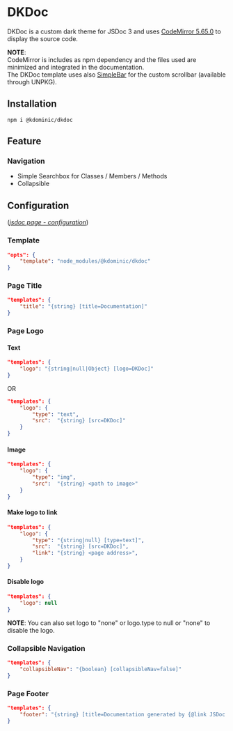 # DKDoc

DKDoc is a custom dark theme for JSDoc 3 and uses [CodeMirror 5.65.0](https://codemirror.net/doc/manual.html) to display the source code.

**NOTE**:  
CodeMirror is includes as npm dependency and the files used are minimized and integrated in the documentation.  
The DKDoc template uses also [SimpleBar](https://grsmto.github.io/simplebar/) for the custom scrollbar (available through UNPKG).

## Installation

```console
npm i @kdominic/dkdoc
```

## Feature

### Navigation

* Simple Searchbox for Classes / Members / Methods
* Collapsible

## Configuration

([*jsdoc page - configuration*](http://usejsdoc.org/about-configuring-jsdoc.html#incorporating-command-line-options-into-the-configuration-file))

### Template

```json
"opts": {
    "template": "node_modules/@kdominic/dkdoc"
}
```

### Page Title

```json
"templates": {
    "title": "{string} [title=Documentation]"
}
```

### Page Logo

#### Text

```json
"templates": {
    "logo": "{string|null|Object} [logo=DKDoc]"
}
```

OR

```json
"templates": {
    "logo": {
        "type": "text",
        "src":  "{string} [src=DKDoc]"
    }
}
```

#### Image

```json
"templates": {
    "logo": {
        "type": "img",
        "src":  "{string} <path to image>"
    }
}
```

#### Make logo to link

```json
"templates": {
    "logo": {
        "type": "{string|null} [type=text]",
        "src":  "{string} [src=DKDoc]",
        "link": "{string} <page address>",
    }
}
```

#### Disable logo

```json
"templates": {
    "logo": null
}
```

**NOTE**: You can also set logo to "none" or logo.type to null or "none" to disable the logo.

### Collapsible Navigation

```json
"templates": {
    "collapsibleNav": "{boolean} [collapsibleNav=false]"
}
```

### Page Footer

```json
"templates": {
    "footer": "{string} [title=Documentation generated by {@link JSDoc <version>}]"
}
